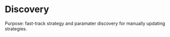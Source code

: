 # Discovery

Purpose: fast-track strategy and paramater discovery for manually updating strategies. 